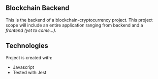 ## Blockchain Backend
This is the backend of a blockchain-cryptocurrency project.
This project scope will include an entire application ranging from backend and a *frontend (yet to come...)*.

## Technologies
Project is created with:
* Javascript
* Tested with Jest

